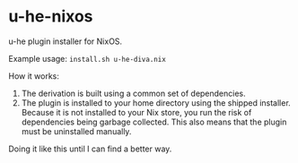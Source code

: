 # u-he-nixos

u-he plugin installer for NixOS.

Example usage: `install.sh u-he-diva.nix`

How it works:

1. The derivation is built using a common set of dependencies.
2. The plugin is installed to your home directory using the shipped installer. Because it is not installed to your Nix store, you run the risk of dependencies being garbage collected. This also means that the plugin must be uninstalled manually.

Doing it like this until I can find a better way.
